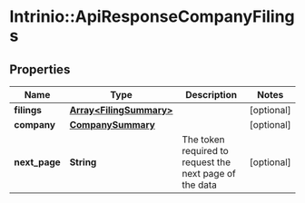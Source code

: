 # Intrinio::ApiResponseCompanyFilings

## Properties
Name | Type | Description | Notes
------------ | ------------- | ------------- | -------------
**filings** | [**Array&lt;FilingSummary&gt;**](FilingSummary.md) |  | [optional] 
**company** | [**CompanySummary**](CompanySummary.md) |  | [optional] 
**next_page** | **String** | The token required to request the next page of the data | [optional] 


